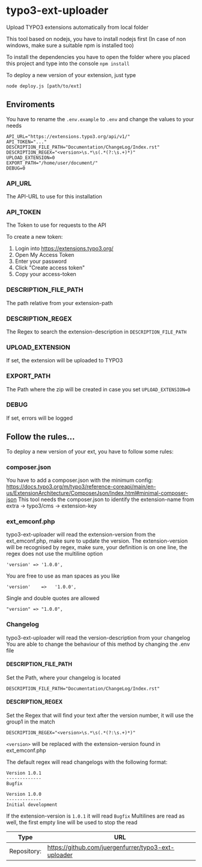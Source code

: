 # typo3-ext-uploader
Upload TYPO3 extensions automatically from local folder

This tool based on nodejs, you have to install nodejs first (In case of non windows, make sure a suitable npm is installed too)

To install the dependencies you have to open the folder
where you placed this project and type into the console ```npm install```

To deploy a new version of your extension, just type
```
node deploy.js [path/to/ext]
```

## Enviroments

You have to rename the ```.env.example``` to ```.env``` and change the values to your needs

```
API_URL="https://extensions.typo3.org/api/v1/"
API_TOKEN="..."
DESCRIPTION_FILE_PATH="Documentation/ChangeLog/Index.rst"
DESCRIPTION_REGEX="<version>\s.*\s(.*(?:\s.+)*)"
UPLOAD_EXTENSION=0
EXPORT_PATH="/home/user/document/"
DEBUG=0
```

### API_URL
The API-URL to use for this installation

### API_TOKEN
The Token to use for requests to the API

To create a new token:
1. Login into https://extensions.typo3.org/
2. Open My Access Token
3. Enter your password
4. Click "Create access token"
5. Copy your access-token

### DESCRIPTION_FILE_PATH
The path relative from your extension-path

### DESCRIPTION_REGEX
The Regex to search the extension-description in ```DESCRIPTION_FILE_PATH```

### UPLOAD_EXTENSION
If set, the extension will be uploaded to TYPO3

### EXPORT_PATH
The Path where the zip will be created in case you set ```UPLOAD_EXTENSION=0```
### DEBUG
If set, errors will be logged


## Follow the rules...
To deploy a new version of your ext, you have to follow some rules:

### composer.json

You have to add a composer.json with the minimum config:
https://docs.typo3.org/m/typo3/reference-coreapi/main/en-us/ExtensionArchitecture/ComposerJson/Index.html#minimal-composer-json
This tool needs the composer.json to identify the extension-name from extra -> typo3/cms -> extension-key

### ext_emconf.php

typo3-ext-uploader will read the extension-version from the ext_emconf.php, make sure to update the version.
The extension-version will be recognised by regex, make sure, your definition is on one line, the regex does not use the multiline option

```
'version' => '1.0.0',
```
You are free to use as man spaces as you like
```
'version'    =>   '1.0.0',
```
Single and double quotes are allowed
```
"version" => "1.0.0",
```

### Changelog

typo3-ext-uploader will read the version-description from your changelog
You are able to change the behaviour of this method by changing the .env file

#### DESCRIPTION_FILE_PATH

Set the Path, where your changelog is located
```
DESCRIPTION_FILE_PATH="Documentation/ChangeLog/Index.rst"
```

#### DESCRIPTION_REGEX
Set the Regex that will find your text after the version number, it will use the group1 in the match
```
DESCRIPTION_REGEX="<version>\s.*\s(.*(?:\s.+)*)"
```

```<version>``` will be replaced with the extension-version found in ext_emconf.php

The default regex will read changelogs with the following format:
```
Version 1.0.1
-------------
Bugfix

Version 1.0.0
-------------
Initial development
```
If the extension-version is ```1.0.1``` it will read ```Bugfix```
Multilines are read as well, the first empty line will be used to stop the read


| Type         | URL                                                      |
|--------------|----------------------------------------------------------|
| Repository:  | https://github.com/juergenfurrer/typo3-ext-uploader      |
